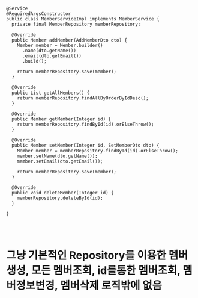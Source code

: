 <pre>
<code>
@Service
@RequiredArgsConstructor
public class MemberServiceImpl implements MemberService {
  private final MemberRepository memberRepository;

  @Override
  public Member addMember(AddMemberDto dto) {
    Member member = Member.builder()
      .name(dto.getName())
      .email(dto.getEmail())
      .build();

    return memberRepository.save(member);
  }

  @Override
  public List<Member> getAllMembers() {
    return memberRepository.findAllByOrderByIdDesc();
  }

  @Override
  public Member getMember(Integer id) {
    return memberRepository.findById(id).orElseThrow();
  }

  @Override
  public Member setMember(Integer id, SetMemberDto dto) {
    Member member = memberRepository.findById(id).orElseThrow();
    member.setName(dto.getName());
    member.setEmail(dto.getEmail());

    return memberRepository.save(member);
  }

  @Override
  public void deleteMember(Integer id) {
    memberRepository.deleteById(id);
  }

}
</pre>
</code>

# 그냥 기본적인 Repository를 이용한 멤버 생성, 모든 멤버조회, id를통한 멤버조회, 멤버정보변경, 멤버삭제 로직밖에 없음
